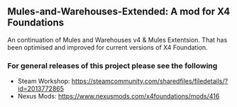 ## Mules-and-Warehouses-Extended: A mod for X4 Foundations
An continuation of Mules and Warehouses v4 & Mules Extentsion. That has been optimised and improved for current versions of X4 Foundation.

### For general releases of this project please see the following
* Steam Workshop: https://steamcommunity.com/sharedfiles/filedetails/?id=2013772865
* Nexus Mods: https://www.nexusmods.com/x4foundations/mods/416
